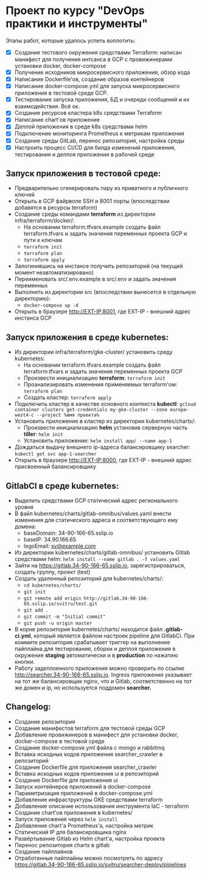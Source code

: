 # Проект по курсу "DevOps практики и инструменты"

Этапы работ, которые удалось успеть воплотить:
 - [x] Создание тестового окружения средствами Terraform: написан манифест для получения интсанса в GCP с провижинерами установки docker, docker-compose
 - [x] Получение исходников микросервисного приложения, обзор кода
 - [x] Написание Dockerfile'ов, создание образов контейнеров
 - [x] Написание docker-compose.yml для запуска микросервисного приложения в тестовой среде GCP. 
 - [x] Тестирование запуска приложения, БД и очереди сообщений и их взаимодействия. Всё ок.
 - [x] Создание ресурсов кластера k8s средствами Terraform
 - [x] Написание chart'ов приложение
 - [x] Деплой приложения в среде k8s средствами helm
 - [x] Подключение мониторинга Prometheus к метрикам приложения
 - [x] Создание среды GitLab, перенос репозитория, настройка среды
 - [x] Настроить процесс CI/CD для билда изменений приложения, тестирования и деплоя приложения в рабочей среде
 
## Запуск приложения в тестовой среде:
 - Предварительно сгенерировать пару из приватного и публичного ключей
 - Открыть в GCP файрволе SSH и 8001 порты (впоследствии добавятся в ресурсы terraform)
 - Создание среды командами **terraform** из директории infra/terraform/docker/:
   - На основании terraform.tfvars.example создать файл terraform.tfvars и задать значения переменных проекта GCP и пути к ключам
   - ```terraform init```
   - ```terraform plan```
   - ```terraform apply```
 - Залогинившись на инстансе получить репозиторий (на текущий момент неавтоматизировано)
 - Переименовать src/.env.example в src/.env и задать значения переменных
 - Выполнить из директории src (впоследствии вынесется в отдельную директорию):
   - ```docker-compose up -d```
 - Открыть в браузере <http://EXT-IP:8001>, где EXT-IP - внешний адрес инстанса GCP

## Запуск приложения в среде kubernetes:
 - Из директории infra/terraform/gke-cluster/ установить среду kubernetes:
   - На основании terraform.tfvars.example создать файл terraform.tfvars и задать значения переменных проекта GCP
   - Произвести инициализацию **terraform**: ```terraform init```
   - Проанализировать изменения применяемых terraform'ом: ```terraform plan```
   - Создать кластер: ```terraform apply```
 - Подключить кластер в качестве основного контекста **kubectl**: ```gcloud container clusters get-credentials my-gke-cluster --zone europe-west4-c --project %имя проекта%```
 - Установить приложение в кластер из директории kubernetes/charts/:
   - Произвести инициализацию **helm** установив серверную часть **tiller**: ```helm init```
   - Установить приложение: ```helm install app/ --name app-1```
 - Дождаться выдачу внешнего ip-адреса балансировщику searcher: ```kubectl get svc app-1-searcher```
 - Открыть в браузере <http://EXT-IP:8000>, где EXT-IP - внешний адрес присвоенный балансировщику

## GitlabCI в среде kubernetes:
 - Выделить средствами GCP статический адрес регионального уровня
 - В файл kubernetes/charts/gitlab-omnibus/values.yaml внести изменения для статического адреса и соответствующего ему домена:
   - baseDomain: 34-90-166-65.sslip.io
   - baseIP: 34.90.166.65
   - legoEmail: sv@example.com
 - Из директории kubernetes/charts/gitlab-omnibus/ установить Gitlab средствами helm: ```helm install --name gitlab . -f values.yaml```
 - Зайти на <https://gitlab.34-90-166-65.sslip.io>, зарегистрироваться, создать группу, проект (test)
 - Создать удаленный репозиторий для kubernetes/charts/:
   - ```cd kubernetes/charts/```
   - ```git init```
   - ```git remote add origin http://gitlab.34-90-166-65.sslip.io/svitru/test.git```
   - ```git add .```
   - ```git commit -m "Initial commit"```
   - ```git push -u origin master```
 - В корне репозитория kubernetes/charts/ находится файл **.gitlab-ci.yml**, который является файлом настроек pipeline для GitlabCi. При коммите репозитория срабатывает триггер на выполнение пайплайна для тестирования, сборки и деплоя приложения в окружение **staging** автоматически и в **production** по нажатию кнопки.
 - Работу задеплоенного приложения можно проверить по ссылке <http://searcher.34-90-166-65.sslip.io>. Ingress приложения указывает на тот же балансировщик nginx, что и Gitlab, соответственно на тот же домен и ip, но используется поддомен **searcher.**

## Changelog:
 - Создание репозитория
 - Создание манифестов terraform для тестовой среды GCP
 - Добавление провижинеров в манифест для установки docker, docker-compose в тестовой среде
 - Создание docker-compose.yml файла с mongo и rabbitmq
 - Вставка искодных кодов приложения searcher_crawler в репозиторий
 - Создание Dockerfile для приложения searcher_crawler
 - Вставка искодных кодов приложения ui в репозиторий
 - Создание Dockerfile для приложения ui
 - Запуск контейнеров приложений в docker-compose
 - Параметризация приложений в docker-compose.yml
 - Добавление инфраструктуры GKE средствами terraform
 - Добавление описание использования инструмента IaC - terraform
 - Создание chart'ов приложения в kubernetes/
 - Запуск приложения через ```helm install```
 - Добавление chart'а Prometheus'а, настройка метрик
 - Статический IP для балансировщика nginx
 - Развёртывание Gitlab из Helm chart'а, настройка проекта
 - Перенос репозитория charts в gitlab
 - Создание пайплайнов
 - Отработанные пайплайны можно посмотреть по адресу <https://gitlab.34-90-166-65.sslip.io/svitru/searcher-deploy/pipelines>
